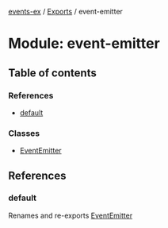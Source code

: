 [events-ex](../README.md) / [Exports](../modules.md) / event-emitter

# Module: event-emitter

## Table of contents

### References

- [default](event_emitter.md#default)

### Classes

- [EventEmitter](../classes/event_emitter.EventEmitter.md)

## References

### default

Renames and re-exports [EventEmitter](../classes/event_emitter.EventEmitter.md)
